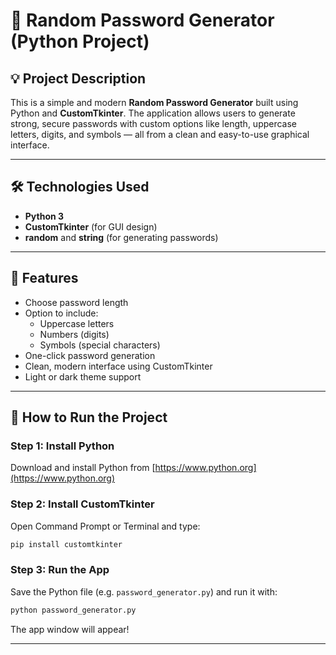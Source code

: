 # 🔐 Random Password Generator (Python Project)

## 💡 Project Description

This is a simple and modern **Random Password Generator** built using Python and **CustomTkinter**. The application allows users to generate strong, secure passwords with custom options like length, uppercase letters, digits, and symbols — all from a clean and easy-to-use graphical interface.

---

## 🛠️ Technologies Used

- **Python 3**
- **CustomTkinter** (for GUI design)
- **random** and **string** (for generating passwords)

---

## 🎨 Features

- Choose password length
- Option to include:
  - Uppercase letters
  - Numbers (digits)
  - Symbols (special characters)
- One-click password generation
- Clean, modern interface using CustomTkinter
- Light or dark theme support

---

## 🚀 How to Run the Project

### Step 1: Install Python
Download and install Python from [https://www.python.org](https://www.python.org)

### Step 2: Install CustomTkinter
Open Command Prompt or Terminal and type:

```bash
pip install customtkinter
```

### Step 3: Run the App
Save the Python file (e.g. `password_generator.py`) and run it with:

```bash
python password_generator.py
```

The app window will appear!

---







